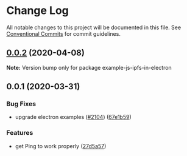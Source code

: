 # Change Log

All notable changes to this project will be documented in this file.
See [Conventional Commits](https://conventionalcommits.org) for commit guidelines.

## [0.0.2](https://github.com/ipfs/js-ipfs/compare/example-js-ipfs-in-electron@0.0.1...example-js-ipfs-in-electron@0.0.2) (2020-04-08)

**Note:** Version bump only for package example-js-ipfs-in-electron





## 0.0.1 (2020-03-31)


### Bug Fixes

* upgrade electron examples ([#2104](https://github.com/ipfs/js-ipfs/issues/2104)) ([67e1b59](https://github.com/ipfs/js-ipfs/commit/67e1b5986c1feecc9ff160c6a6962038a727ef3e))


### Features

* get Ping to work properly ([27d5a57](https://github.com/ipfs/js-ipfs/commit/27d5a575c58a445bba4ba1f86d22ccc76623ef64))
